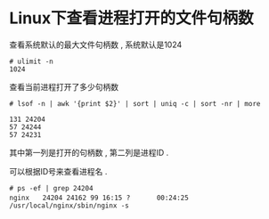 # Linux下查看进程打开的文件句柄数

查看系统默认的最大文件句柄数 , 系统默认是1024

```
# ulimit -n
1024
```

查看当前进程打开了多少句柄数

```
# lsof -n | awk '{print $2}' | sort | uniq -c | sort -nr | more

131 24204
57 24244
57 24231
```

其中第一列是打开的句柄数 , 第二列是进程ID . 

可以根据ID号来查看进程名 . 

```
# ps -ef | grep 24204
nginx　　24204 24162 99 16:15 ?　　　　00:24:25 /usr/local/nginx/sbin/nginx -s
```



